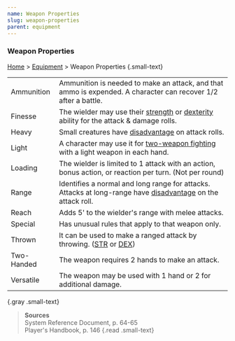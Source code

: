 ```yaml
---
name: Weapon Properties
slug: weapon-properties
parent: equipment
---
```

### Weapon Properties
[Home](dm-operations-center) > [Equipment](equipment-menu) > Weapon Properties {.small-text}

|||
| :--------- | :-------------------------------------------------------------------------------------------------------- |
| Ammunition | Ammunition is needed to make an attack, and that ammo is expended. A character can recover 1/2 after a battle. |
| Finesse    | The wielder may use their [strength](strength) or [dexterity](dexterity) ability for the attack & damage rolls. |
| Heavy      | Small creatures have [disadvantage](advantage-and-disadvantage) on attack rolls. |
| Light      | A character may use it for [two-weapon fighting](two-weapon-fighting) with a light weapon in each hand. |
| Loading    | The wielder is limited to 1 attack with an action, bonus action, or reaction per turn. (Not per round) |
| Range      | Identifies a normal and long range for attacks. Attacks at long-range have [disadvantage](advantage-and-disadvantage) on the attack roll. | 
| Reach      | Adds 5' to the wielder's range with melee attacks. |
| Special    | Has unusual rules that apply to that weapon only. |
| Thrown     | It can be used to make a ranged attack by throwing. ([STR](strength) or [DEX](dexterity)) |
| Two-Handed | The weapon requires 2 hands to make an attack. |
| Versatile  | The weapon may be used with 1 hand or 2 for additional damage. |
{.gray .small-text}

> **Sources** <br/>
> System Reference Document, p. 64-65<br/>
> Player's Handbook, p. 146
{.read .small-text}
